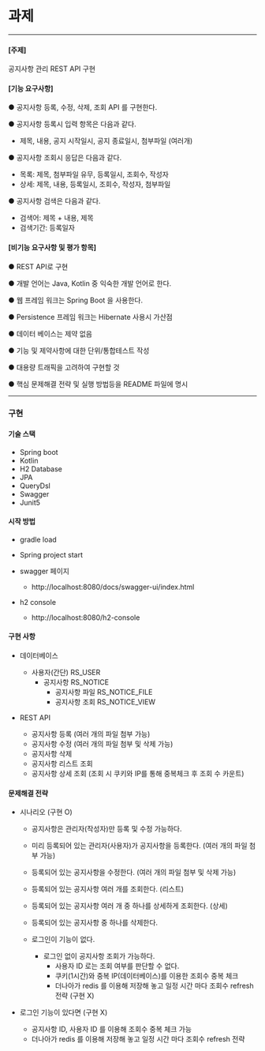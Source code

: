 # 과제

---

#### [주제]
공지사항 관리 REST API 구현

#### [기능 요구사항]
● 공지사항 등록, 수정, 삭제, 조회 API 를 구현한다.

● 공지사항 등록시 입력 항목은 다음과 같다.

- 제목, 내용, 공지 시작일시, 공지 종료일시, 첨부파일 (여러개)
  
● 공지사항 조회시 응답은 다음과 같다.
- 목록: 제목, 첨부파일 유무, 등록일시, 조회수, 작성자
- 상세: 제목, 내용, 등록일시, 조회수, 작성자, 첨부파일
  
● 공지사항 검색은 다음과 같다.
- 검색어: 제목 + 내용, 제목
- 검색기간: 등록일자

#### [비기능 요구사항 및 평가 항목]
● REST API로 구현

● 개발 언어는 Java, Kotlin 중 익숙한 개발 언어로 한다.

● 웹 프레임 워크는 Spring Boot 을 사용한다.

● Persistence 프레임 워크는 Hibernate 사용시 가산점

● 데이터 베이스는 제약 없음

● 기능 및 제약사항에 대한 단위/통합테스트 작성

● 대용량 트래픽을 고려하여 구현할 것

● 핵심 문제해결 전략 및 실행 방법등을 README 파일에 명시

---

### 구현

#### 기술 스택
- Spring boot
- Kotlin
- H2 Database
- JPA
- QueryDsl
- Swagger
- Junit5

#### 시작 방법
- gradle load
- Spring project start

- swagger 페이지
  - http://localhost:8080/docs/swagger-ui/index.html

- h2 console
  - http://localhost:8080/h2-console


#### 구현 사항

- 데이터베이스
  - 사용자(간단) RS_USER
    - 공지사항  RS_NOTICE
      - 공지사항 파일   RS_NOTICE_FILE
      - 공지사항 조회   RS_NOTICE_VIEW

- REST API
  - 공지사항 등록 (여러 개의 파일 첨부 가능)
  - 공지사항 수정 (여러 개의 파일 첨부 및 삭제 가능)
  - 공지사항 삭제 
  - 공지사항 리스트 조회 
  - 공지사항 상세 조회 (조회 시 쿠키와 IP를 통해 중복체크 후 조회 수 카운트)


#### 문제해결 전략

- 시나리오 (구현 O)
  - 공지사항은 관리자(작성자)만 등록 및 수정 가능하다. 
  - 미리 등록되어 있는 관리자(사용자)가 공지사항을 등록한다. (여러 개의 파일 첨부 가능)
  - 등록되어 있는 공지사항을 수정한다. (여러 개의 파일 첨부 및 삭제 가능)
  - 등록되어 있는 공지사항 여러 개를 조회한다. (리스트)
  - 등록되어 있는 공지사항 여러 개 중 하나를 상세하게 조회한다. (상세)
  - 등록되어 있는 공지사항 중 하나를 삭제한다.
  
  - 로그인이 기능이 없다. 
    - 로그인 없이 공지사항 조회가 가능하다.
      - 사용자 ID 로는 조회 여부를 판단할 수 없다.
      - 쿠키(1시간)와 중복 IP(데이터베이스)를 이용한 조회수 중복 체크
      - 더나아가 redis 를 이용해 저장해 놓고 일정 시간 마다 조회수 refresh 전략 (구현 X)
      


- 로그인 기능이 있다면 (구현 X)
  - 공지사항 ID, 사용자 ID 를 이용해 조회수 중복 체크 가능
  - 더나아가 redis 를 이용해 저장해 놓고 일정 시간 마다 조회수 refresh 전략
